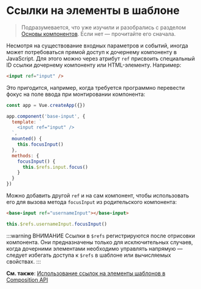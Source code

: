 # Ссылки на элементы в шаблоне

> Подразумевается, что уже изучили и разобрались с разделом [Основы компонентов](component-basics.md). Если нет — прочитайте его сначала.

Несмотря на существование входных параметров и событий, иногда может потребоваться прямой доступ к дочернему компоненту в JavaScript. Для этого можно через атрибут `ref` присвоить специальный ID ссылки дочернему компоненту или HTML-элементу. Например:

```html
<input ref="input" />
```

Это пригодится, например, когда требуется программно перевести фокус на поле ввода при монтировании компонента:

```js
const app = Vue.createApp({})

app.component('base-input', {
  template: `
    <input ref="input" />
  `,
  mounted() {
    this.focusInput()
  },
  methods: {
    focusInput() {
      this.$refs.input.focus()
    }
  }
})
```

Можно добавить другой `ref` и на сам компонент, чтобы использовать его для вызова метода `focusInput` из родительского компонента:

```html
<base-input ref="usernameInput"></base-input>
```

```js
this.$refs.usernameInput.focusInput()
```

:::warning ВНИМАНИЕ
Ссылки в `$refs` регистрируются после отрисовки компонента. Они предназначены только для исключительных случаев, когда дочерними элементами необходимо управлять напрямую — следует избегать доступа к `$refs` в шаблоне или вычисляемых свойствах.
:::

**См. также**: [Использование ссылок на элементы шаблонов в Composition API](composition-api-template-refs.md#ссылки-на-элементы-шаблона)
